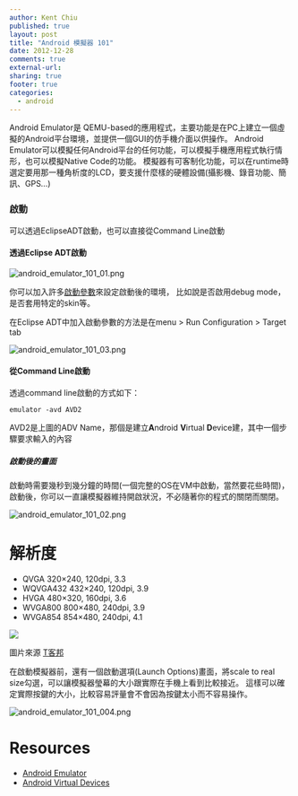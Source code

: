 ```yaml
---
author: Kent Chiu
published: true
layout: post
title: "Android 模擬器 101"
date: 2012-12-28
comments: true
external-url:
sharing: true
footer: true
categories:
  - android
---
```



Android Emulator是
QEMU-based的應用程式，主要功能是在PC上建立一個虛擬的Android平台環境，並提供一個GUI的仿手機介面以供操作。
Android
Emulator可以模擬任何Android平台的任何功能，可以模擬手機應用程式執行情形，也可以模擬Native
Code的功能。
模擬器有可客制化功能，可以在runtime時選定要用那一種角析度的LCD，要支援什麼樣的硬體設備(攝影機、錄音功能、簡訊、GPS…)

### 啟動

可以透過EclipseADT啟動，也可以直接從Command Line啟動

#### 透過Eclipse ADT啟動

![android_emulator_101_01.png][android_emulator_101_01.png]

你可以加入許多[啟動參數](http://developer.android.com/guide/developing/tools/emulator.html#startup-options "http://developer.android.com/guide/developing/tools/emulator.html#startup-options")來設定啟動後的環境，
比如說是否啟用debug mode，是否套用特定的skin等。

在Eclipse ADT中加入啟動參數的方法是在menu \> Run Configuration \> Target
tab

![android_emulator_101_03.png][android_emulator_101_03.png]

#### 從Command Line啟動

透過command line啟動的方式如下：

```
emulator -avd AVD2
```

AVD2是上圖的ADV Name，那個是建立**A**ndroid **V**irtual
**D**evice建，其中一個步驟要求輸入的內容

##### 啟動後的畫面

啟動時需要幾秒到幾分鐘的時間(一個完整的OS在VM中啟動，當然要花些時間)，啟動後，你可以一直讓模擬器維持開啟狀況，不必隨著你的程式的關閉而關閉。

![android_emulator_101_02.png][android_emulator_101_02.png]

解析度
======

-   QVGA 320×240, 120dpi, 3.3
-   WQVGA432 432×240, 120dpi, 3.9
-   HVGA 480×320, 160dpi, 3.6
-   WVGA800 800×480, 240dpi, 3.9
-   WVGA854 854×480, 240dpi, 4.1

![](http://cdn3.techbang.com.tw/system/images/23074/original/ex_1_wv1.jpg)

圖片來源
[T客邦](http://www.techbang.com.tw/posts/3053-search-text-to-explain-words-wvga-high-resolution-handheld-devices-necessary?utm_source=feedburner&utm_medium=feed&utm_campaign=Feed%3A+techbang+%28T%E5%AE%A2%E9%82%A6+%E6%9C%80%E6%96%B0%E6%96%87%E7%AB%A0%29&utm_content=Google+Reader "http://www.techbang.com.tw/posts/3053-search-text-to-explain-words-wvga-high-resolution-handheld-devices-necessary?utm_source=feedburner&utm_medium=feed&utm_campaign=Feed%3A+techbang+%28T%E5%AE%A2%E9%82%A6+%E6%9C%80%E6%96%B0%E6%96%87%E7%AB%A0%29&utm_content=Google+Reader")

在啟動模擬器前，還有一個啟動選項(Launch Options)畫面，將scale to real
size勾選，可以讓模擬器瑩幕的大小跟實際在手機上看到比較接近。
這樣可以確定實際按鍵的大小，比較容易評量會不會因為按鍵太小而不容易操作。

![android_emulator_101_004.png][android_emulator_101_004.png]

Resources
=========

-   [Android Emulator](http://developer.android.com/guide/developing/tools/emulator.html "http://developer.android.com/guide/developing/tools/emulator.html")
-   [Android Virtual Devices](http://developer.android.com/guide/developing/tools/avd.html "http://developer.android.com/guide/developing/tools/avd.html")


[android_emulator_101_02.png]: /images/wiki/android/android_emulator_101_02.png
[android_emulator_101_004.png]: /images/wiki/android/android_emulator_101_004.png
[android_emulator_101_01.png]: /images/wiki/android/android_emulator_101_01.png
[android_emulator_101_03.png]: /images/wiki/android/android_emulator_101_03.png